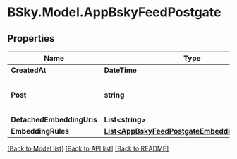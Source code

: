 # BSky.Model.AppBskyFeedPostgate

## Properties

Name | Type | Description | Notes
------------ | ------------- | ------------- | -------------
**CreatedAt** | **DateTime** |  | 
**Post** | **string** | Reference (AT-URI) to the post record. | 
**DetachedEmbeddingUris** | **List&lt;string&gt;** |  | [optional] 
**EmbeddingRules** | [**List&lt;AppBskyFeedPostgateEmbeddingRulesInner&gt;**](AppBskyFeedPostgateEmbeddingRulesInner.md) |  | [optional] 

[[Back to Model list]](../README.md#documentation-for-models) [[Back to API list]](../README.md#documentation-for-api-endpoints) [[Back to README]](../README.md)


